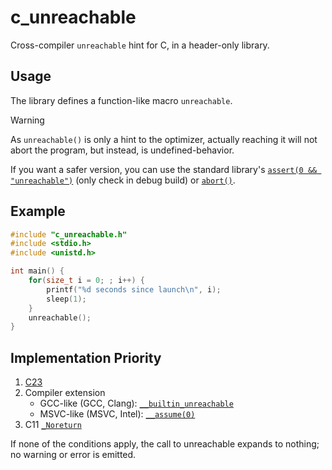 # c_unreachable

Cross-compiler `unreachable` hint for C, in a header-only library.

## Usage

The library defines a function-like macro `unreachable`.

> [!WARNING]
> As `unreachable()` is only a hint to the optimizer, actually reaching it will not abort
> the program, but instead, is undefined-behavior.
>
> If you want a safer version, you can use the standard library's [`assert(0 && "unreachable")`](https://en.cppreference.com/w/cpp/error/assert) (only check in debug build) or [`abort()`](https://en.cppreference.com/w/c/program/abort).

## Example

```c
#include "c_unreachable.h"
#include <stdio.h>
#include <unistd.h>

int main() {
    for(size_t i = 0; ; i++) {
        printf("%d seconds since launch\n", i);
        sleep(1);
    }
    unreachable();
}
```

## Implementation Priority

1. [C23](https://en.cppreference.com/w/c/program/unreachable)
2. Compiler extension
    - GCC-like (GCC, Clang): [`__builtin_unreachable`](https://gcc.gnu.org/onlinedocs/gcc/Other-Builtins.html#index-_005f_005fbuiltin_005funreachable)
    - MSVC-like (MSVC, Intel): [`__assume(0)`](https://learn.microsoft.com/en-us/cpp/intrinsics/assume)
3. C11 [`_Noreturn`](https://en.cppreference.com/w/c/language/_Noreturn)

If none of the conditions apply, the call to unreachable expands to nothing; no warning or error is emitted.
